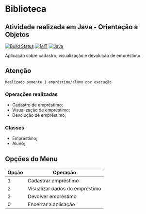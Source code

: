 # Biblioteca
## Atividade realizada em Java - Orientação a Objetos

[![Build Status](https://travis-ci.org/joemccann/dillinger.svg?branch=master)](https://github.com/MarcosEstevao/Biblioteca) [![MIT](https://img.shields.io/static/v1?label=license&message=MIT&color=<COLOR>&style=<STYLE>&logo=<LOGO>)](https://img.shields.io/static/v1?label=license&message=MIT) [![Java](https://img.shields.io/static/v1?label=java&message=v16&color=red&style=<STYLE>&logo=<LOGO>)](https://www.oracle.com/java/technologies/downloads/#java16)

Aplicação sobre cadastro, visualização e devolução de empréstimo.

## Atenção
`Realizado somente 1 empréstimo/aluno por execução`

### Operações realizadas

- Cadastro de empréstimo;
- Visualização de empréstimo;
- Devolução de empréstimo;

### Classes
 - Empréstimo;
 - Aluno;

## Opções do Menu

| Opção | Operação |
| ------ | ------ |
| 1 | Cadastrar empréstimo |
| 2 | Visualizar dados do empréstimo |
| 3 | Devolver empréstimo |
| 0 | Encerrar a aplicação |
